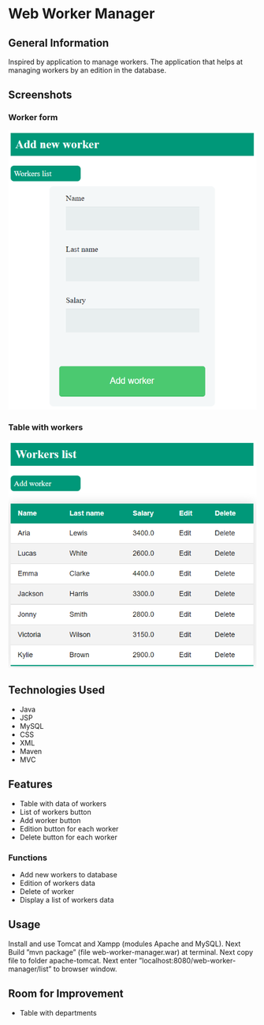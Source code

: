 # Web Worker Manager

## General Information
Inspired by application to manage workers. 
The application that helps at managing workers by 
an edition in the database.

## Screenshots

### Worker form
![worker form](img/addworker.png)

### Table with workers
![list of workers](./img/listworkers.png)

## Technologies Used
- Java
- JSP
- MySQL
- CSS
- XML
- Maven
- MVC

## Features
- Table with data of workers
- List of workers button
- Add worker button
- Edition button for each worker
- Delete button for each worker

### Functions
- Add new workers to database
- Edition of workers data
- Delete of worker
- Display a list of workers data

## Usage
Install and use Tomcat and Xampp 
(modules Apache and MySQL). Next Build ”mvn package” 
(file web-worker-manager.war) at terminal. 
Next copy file to folder apache-tomcat. 
Next enter ”localhost:8080/web-worker-manager/list” 
to browser window.

## Room for Improvement
- Table with departments